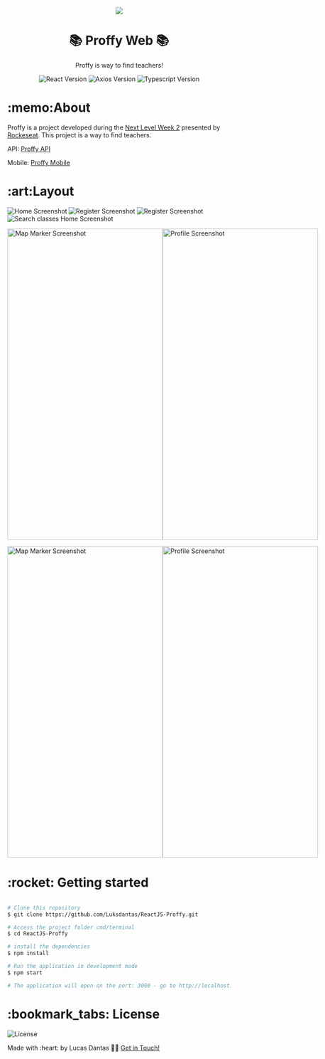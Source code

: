<p align="center">
<img src="https://github.com/Luksdantas/ReactNative-Proffy/blob/main/src/assets/images/landing.png"/>
</p>
<h1 align="center">📚 Proffy Web 📚</h1>
<p align="center">Proffy is way to find teachers!</p>

<p align="center">
 <img  src="https://img.shields.io/github/package-json/dependency-version/Luksdantas/ReactJS-Proffy/react" alt="React Version">
 <img  src="https://img.shields.io/github/package-json/dependency-version/Luksdantas/ReactJS-Proffy/axios" alt="Axios Version">
 <img  src="https://img.shields.io/github/package-json/dependency-version/Luksdantas/ReactJS-Proffy/typescript" alt="Typescript Version">
</p>

<h1>:memo:About</h1>
<p>Proffy is a project developed during the <a href="https://nextlevelweek.com/">Next Level Week 2</a> presented by <a href="https://www.linkedin.com/school/rocketseat/">Rockeseat</a>. This project is a way to find teachers.</p>
<p>API: <a href="https://github.com/Luksdantas/NodeJS-Proffy">Proffy API</a></p>
<p>Mobile: <a href="https://github.com/Luksdantas/ReactNative-Proffy">Proffy Mobile</a></p>

<h1>:art:Layout</h1>
<img  src="https://github.com/Luksdantas/ReactJS-Proffy/blob/main/screenshots/homepage.png" alt="Home Screenshot">
<img  src="https://github.com/Luksdantas/ReactJS-Proffy/blob/main/screenshots/register1.png" alt="Register Screenshot">
<img  src="https://github.com/Luksdantas/ReactJS-Proffy/blob/main/screenshots/register2.png" alt="Register Screenshot">
<img  src="https://github.com/Luksdantas/ReactJS-Proffy/blob/main/screenshots/searchclasses.png" alt="Search classes Home Screenshot">

<p style="display: flex; flex-direction: row; align: center">
<img  src="https://github.com/Luksdantas/ReactJS-Proffy/blob/main/screenshots/homepagemobile.png" width="350px" height="700px" alt="Map Marker Screenshot">
<img  src="https://github.com/Luksdantas/ReactJS-Proffy/blob/main/screenshots/searchclassesmobile.png" width="350px" height="700px" alt="Profile Screenshot">
</p>
<p style="display: flex; flex-direction: row; align: center">
<img  src="https://github.com/Luksdantas/ReactJS-Proffy/blob/main/screenshots/registermobile1.png" width="350px" height="700px" alt="Map Marker Screenshot">
<img  src="https://github.com/Luksdantas/ReactJS-Proffy/blob/main/screenshots/registermobile2.png" width="350px" height="700px" alt="Profile Screenshot">
</p>


<h1>:rocket: Getting started</h1>

```bash

# Clone this repository
$ git clone https://github.com/Luksdantas/ReactJS-Proffy.git

# Access the project folder cmd/terminal
$ cd ReactJS-Proffy

# install the dependencies
$ npm install

# Run the application in development mode
$ npm start

# The application will open on the port: 3000 - go to http://localhost:3000

```

<h1>:bookmark_tabs: License</h1>
 <img  src="https://img.shields.io/github/license/Luksdantas/ReactJS-Proffy" alt="License">
 
 <p>Made with :heart: by Lucas Dantas 👋🏽 <a href="https://www.linkedin.com/in/luksdantas/">Get in Touch!</a></p>
